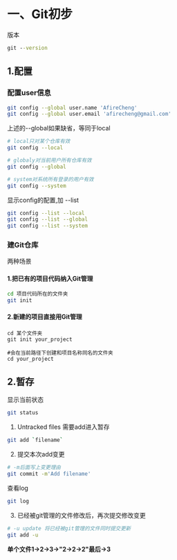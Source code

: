 # 一、Git初步

版本

```cmd
git --version
```

## 1.配置

### 配置user信息

```bash
git config --global user.name 'AfireCheng'
git config --global user.email 'afirecheng@gmail.com'
```

上述的--global如果缺省，等同于local

```bash
# local只对某个仓库有效
git config --local

# globaly对当前用户所有仓库有效
git config --global

# system对系统所有登录的用户有效
git config --system
```

显示config的配置,加 --list

```bash
git config --list --local
git config --list --global
git config --list --system
```

### 建Git仓库

两种场景

#### 1.把已有的项目代码纳入Git管理

```bash
cd 项目代码所在的文件夹
git init
```

#### 2.新建的项目直接用Git管理
```
cd 某个文件夹
git init your_project

#会在当前路径下创建和项目名称同名的文件夹
cd your_project
```



## 2.暂存



显示当前状态

```bash
git status
```

1. Untracked files 需要add进入暂存

```bash
git add `filename`
```

2. 提交本次add变更

```bash
# -m后面写上变更理由
git commit -m'Add filename'
```

查看log

```bash
git log
```

3. 已经被git管理的文件修改后，再次提交修改变更

```bash
# -u update 将已经被git管理的文件同时提交更新
git add -u
```

**单个文件1->2->3->"2->2->2"最后->3**

